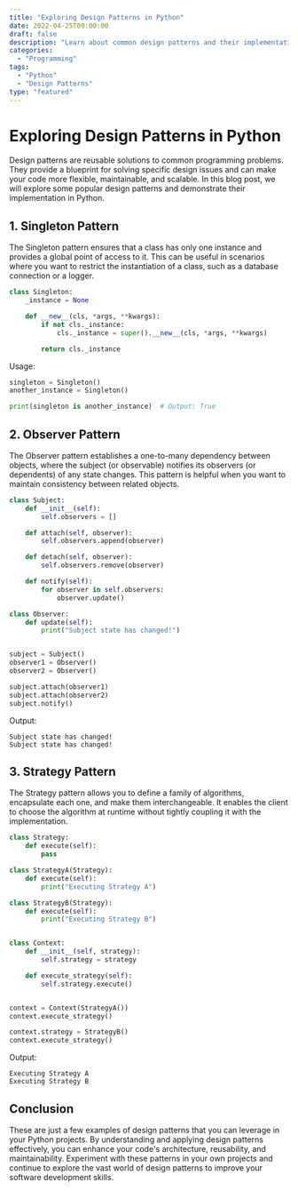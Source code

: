 ```yaml
--- 
title: "Exploring Design Patterns in Python"
date: 2022-04-25T09:00:00
draft: false
description: "Learn about common design patterns and their implementation in Python."
categories: 
  - "Programming"
tags: 
  - "Python"
  - "Design Patterns"
type: "featured"
---
```


# Exploring Design Patterns in Python

Design patterns are reusable solutions to common programming problems. They provide a blueprint for solving specific design issues and can make your code more flexible, maintainable, and scalable. In this blog post, we will explore some popular design patterns and demonstrate their implementation in Python.

## 1. Singleton Pattern

The Singleton pattern ensures that a class has only one instance and provides a global point of access to it. This can be useful in scenarios where you want to restrict the instantiation of a class, such as a database connection or a logger.

```python
class Singleton:
    _instance = None

    def __new__(cls, *args, **kwargs):
        if not cls._instance:
            cls._instance = super().__new__(cls, *args, **kwargs)

        return cls._instance
```

Usage:

```python
singleton = Singleton()
another_instance = Singleton()

print(singleton is another_instance)  # Output: True
```

## 2. Observer Pattern

The Observer pattern establishes a one-to-many dependency between objects, where the subject (or observable) notifies its observers (or dependents) of any state changes. This pattern is helpful when you want to maintain consistency between related objects.

```python
class Subject:
    def __init__(self):
        self.observers = []

    def attach(self, observer):
        self.observers.append(observer)

    def detach(self, observer):
        self.observers.remove(observer)

    def notify(self):
        for observer in self.observers:
            observer.update()

class Observer:
    def update(self):
        print("Subject state has changed!")


subject = Subject()
observer1 = Observer()
observer2 = Observer()

subject.attach(observer1)
subject.attach(observer2)
subject.notify()
```

Output:

```
Subject state has changed!
Subject state has changed!
```

## 3. Strategy Pattern

The Strategy pattern allows you to define a family of algorithms, encapsulate each one, and make them interchangeable. It enables the client to choose the algorithm at runtime without tightly coupling it with the implementation.

```python
class Strategy:
    def execute(self):
        pass

class StrategyA(Strategy):
    def execute(self):
        print("Executing Strategy A")

class StrategyB(Strategy):
    def execute(self):
        print("Executing Strategy B")


class Context:
    def __init__(self, strategy):
        self.strategy = strategy

    def execute_strategy(self):
        self.strategy.execute()


context = Context(StrategyA())
context.execute_strategy()

context.strategy = StrategyB()
context.execute_strategy()
```

Output:

```
Executing Strategy A
Executing Strategy B
```

## Conclusion

These are just a few examples of design patterns that you can leverage in your Python projects. By understanding and applying design patterns effectively, you can enhance your code's architecture, reusability, and maintainability. Experiment with these patterns in your own projects and continue to explore the vast world of design patterns to improve your software development skills.
